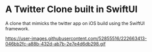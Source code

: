#  A Twitter Clone built in SwiftUI

A clone that mimicks the twitter app on iOS build using the SwiftUI framework.

https://user-images.githubusercontent.com/52855516/222663413-046bb2fc-a88b-432d-ab7b-2e7e4d6db298.gif
